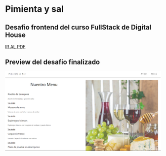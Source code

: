 # Pimienta y sal
## Desafio frontend del curso FullStack de Digital House

<a href="https://github.com/XmauricioX/pimientaYsal/blob/main/DESAFIO/M05C02%20-%20Ejercitaci%C3%B3n%20Vistas%20din%C3%A1micas%20con%20EJS.pdf" >IR AL PDF<a>

## Preview del desafio finalizado

<img src="https://github.com/XmauricioX/pimientaYsal/blob/main/public/images/preview_1.PNG">
